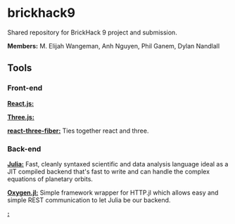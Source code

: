 # brickhack9
Shared repository for BrickHack 9 project and submission.

**Members:** M. Elijah Wangeman, Anh Nguyen, Phil Ganem, Dylan Nandlall

## Tools
### Front-end
[**React.js:**](https://reactjs.org)

[**Three.js:**](https://threejs.org)

[**react-three-fiber:**](https://github.com/pmndrs/react-three-fiber) Ties together react and three.

### Back-end
[**Julia:**](https://julialang.org) Fast, cleanly syntaxed scientific and data analysis language ideal as a JIT compiled backend that's fast to write and can handle the complex equations of planetary orbits.

[**Oxygen.jl:**](https://github.com/ndortega/Oxygen.jl) Simple framework wrapper for HTTP.jl which allows easy and simple REST communication to let Julia be our backend.

[**:**]()
